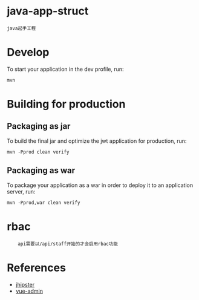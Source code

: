 java-app-struct
===============
	java起手工程

# Develop
To start your application in the dev profile, run:
```
mvn
```


# Building for production

## Packaging as jar

To build the final jar and optimize the jwt application for production, run:
```
mvn -Pprod clean verify
```    

## Packaging as war

To package your application as a war in order to deploy it to an application server, run:
```
mvn -Pprod,war clean verify
```

# rbac
```
	api需要以/api/staff开始的才会启用rbac功能
```

# References
- [jhipster](https://www.jhipster.tech/)
- [vue-admin](https://github.com/HiPhone-Chan/vue-admin)